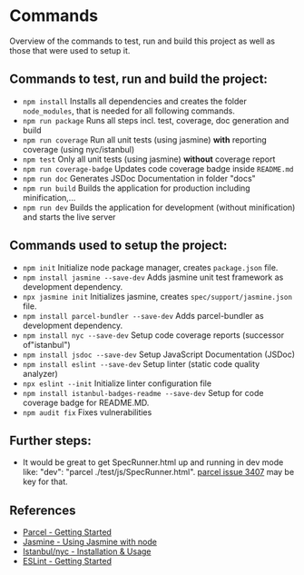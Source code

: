 # Commands

Overview of the commands to test, run and build this project as well as those that were used to setup it.

## Commands to test, run and build the project:
- `npm install` Installs all dependencies and creates the folder `node_modules`, that is needed for all following commands.
- `npm run package` Runs all steps incl. test, coverage, doc generation and build
- `npm run coverage` Run all unit tests (using jasmine) **with** reporting coverage (using nyc/istanbul)
- `npm test` Only all unit tests (using jasmine) **without** coverage report
- `npm run coverage-badge` Updates code coverage badge inside `README.md`
- `npm run doc` Generates JSDoc Documentation in folder "docs"
- `npm run build` Builds the application for production including minification,...
- `npm run dev` Builds the application for development (without minification) and starts the live server

## Commands used to setup the project:
- `npm init` Initialize node package manager, creates `package.json` file.
- `npm install jasmine --save-dev` Adds jasmine unit test framework as development dependency.
- `npx jasmine init` Initializes jasmine, creates `spec/support/jasmine.json` file.
- `npm install parcel-bundler --save-dev` Adds parcel-bundler as development dependency.
- `npm install nyc --save-dev` Setup code coverage reports (successor of"istanbul")
- `npm install jsdoc --save-dev` Setup JavaScript Documentation (JSDoc)
- `npm install eslint --save-dev` Setup linter (static code quality analyzer)
- `npx eslint --init` Initialize linter configuration file
- `npm install istanbul-badges-readme --save-dev` Setup for code coverage badge for README.MD.
- `npm audit fix` Fixes vulnerabilities

## Further steps:
- It would be great to get SpecRunner.html up and running in dev mode like: "dev": "parcel ./test/js/SpecRunner.html". [parcel issue 3407](https://github.com/parcel-bundler/parcel/issues/3407) may be key for that.

## References
 * [Parcel - Getting Started](https://parceljs.org/getting_started.html)
 * [Jasmine - Using Jasmine with node](https://jasmine.github.io/setup/nodejs.html)
 * [Istanbul/nyc - Installation & Usage](https://github.com/istanbuljs/nyc#installation--usage)
 * [ESLint - Getting Started](https://eslint.org/docs/user-guide/getting-started)
